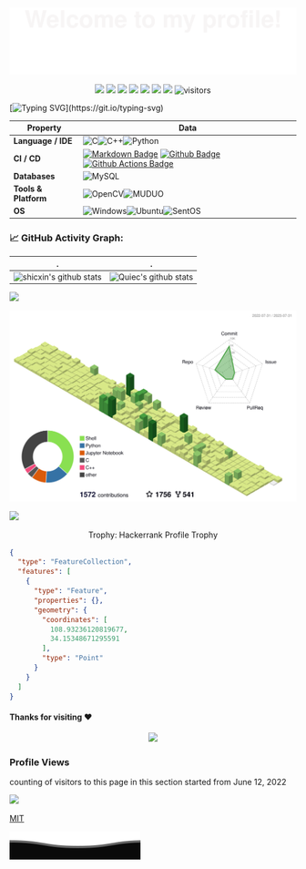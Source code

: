 ![](assets/Bottom_up.svg)

<!--   my-icons -->
<p align="center">
    <a href="https://github.com/shicxin/shicxin"><img src="https://img.shields.io/badge/status-updating-brightgreen.svg"></a>
    <a href="https://github.com/python/cpython"><img src="https://img.shields.io/badge/Python-3.10-FF1493.svg"></a>
    <a href="https://github.com/python/cpython"><img src="https://img.shields.io/badge/C-99-FF1493.svg"></a>
    <a href="https://github.com/python/cpython"><img src="https://img.shields.io/badge/C++-11-FF1493.svg"></a>
    <a href="https://github.com/shicxin/shicxin/graphs/contributors"><img src="https://img.shields.io/github/contributors/shicxin/shicxin?color=blue"></a>
    <a href="https://github.com/shicxin/shicxin/stargazers"><img src="https://img.shields.io/github/stars/shicxin/shicxin.svg?logo=github"></a>
    <a href="https://github.com/shicxin/shicxin/network/members"><img src="https://img.shields.io/github/forks/shicxin/shicxin.svg?color=blue&logo=github"></a>
    <img src="https://visitor-badge.laobi.icu/badge?page_id=shicxin.shicxin" alt="visitors"/>   
</p>

<!--   my-ticker -->    
[![Typing SVG](https://readme-typing-svg.demolab.com/?size=28&color=%2336BCF7&center=true&vCenter=true&width=1000&lines=Hi+there+👋,+I+am+Madone;Welcome+to+My+Profile!;Just+started+learning+programming;Always+learning+new+things+;Learning+C-Plusplus+basics;Want+to+learn+machine+learning;)](https://git.io/typing-svg)


<!--   my-kaggle     
### My achievements on [kaggle](https://www.kaggle.com/andrej0marinchenko):

![competition_light](https://road-to-kaggle-grandmaster.vercel.app/api/badges/andrej0marinchenko/competition/light)
![dataset](https://road-to-kaggle-grandmaster.vercel.app/api/badges/andrej0marinchenko/dataset/light)
![notebook](https://road-to-kaggle-grandmaster.vercel.app/api/badges/andrej0marinchenko/notebook/light)
![discussion](https://road-to-kaggle-grandmaster.vercel.app/api/badges/andrej0marinchenko/discussion/light)
-->


<!--   my-skils -->

| Property             | Data                                                         |
| -------------------- | ------------------------------------------------------------ |
| **Language / IDE**   | ![C](https://img.shields.io/badge/-C-A8B9CC?style=flat&logo=c&logoColor=white)![C++](https://img.shields.io/badge/-C+±00599C?style=flat&logo=c%2B%2B&logoColor=white)![Python](https://img.shields.io/badge/-Python-3776AB?style=flat&logo=Python&logoColor=white) |
| **CI / CD**          | [![Markdown Badge](https://img.shields.io/badge/-Markdown-2088FF?style=flat&logo=Markdown&logoColor=white)](https://github.com/shicxin/shicxin) [![Github Badge](https://img.shields.io/badge/-Github%20-2088FF?style=flat&logo=Github&logoColor=white)](https://github.com/shicxin/shicxin) [![Github Actions Badge](https://img.shields.io/badge/-Git%20-2088FF?style=flat&logo=Git&logoColor=white)](https://github.com/shicxin/shicxin) |
| **Databases**        | <img alt="MySQL" src="https://camo.githubusercontent.com/e863bc79abf7a53150665ce9eb1a93f4fb6183af46bc3fb345ee5562736eb23c/68747470733a2f2f696d672e736869656c64732e696f2f62616467652f4d7953514c2d2532333030662e7376673f6c6f676f3d6d7973716c266c6f676f436f6c6f723d7768697465" data-canonical-src="https://img.shields.io/badge/MySQL-%2300f.svg?logo=mysql&amp;logoColor=white" style="max-width: 100%;"> |
| **Tools & Platform** | ![OpenCV](https://img.shields.io/badge/OpenCV-27338e?style=for-the-badge&logo=OpenCV&logoColor=white)![MUDUO](https://img.shields.io/badge/-muduo-007ec6?style=for-the-badge&logo=muduo&logoColor=white) |
| **OS**               | <img src="https://camo.githubusercontent.com/b44114213a5a462903bd69611bb6846f1dc41fe6f3230bd37c67c3d4eb65f08c/68747470733a2f2f696d672e736869656c64732e696f2f62616467652f2d57696e646f77732d626c61636b3f7374796c653d666c61742d737175617265266c6f676f3d77696e646f7773266c6f676f436f6c6f723d626c7565" alt="Windows" data-canonical-src="https://img.shields.io/badge/-Windows-black?style=flat-square&amp;logo=windows&amp;logoColor=blue" style="max-width: 100%;"><img src="https://camo.githubusercontent.com/9c4bc049e33f41f122342a1714ccf872c34098a9f2c593c33c2322cf0129fa04/68747470733a2f2f696d672e736869656c64732e696f2f62616467652f2d5562756e74752d626c61636b3f7374796c653d666c61742d737175617265266c6f676f3d7562756e7475" alt="Ubuntu" data-canonical-src="https://img.shields.io/badge/-Ubuntu-black?style=flat-square&amp;logo=ubuntu" style="max-width: 100%;">![SentOS](https://img.shields.io/badge/-CentOS-262577?style=flat-square&logo=centos&logoColor=white) |


<!--   GitHub stats graph -->
<!--   GitHub stats graph -->
### 📈 GitHub Activity Graph:
<!-- [![shicxin's github activity graph](https://github-readme-activity-graph.cyclic.app/graph?username=shicxin&theme=github-compact)](https://github.com/shicxin/github-readme-activity-graph) -->

| .                                                                                                                                       | .                                                                                                                         |
|-----------------------------------------------------------------------------------------------------------------------------------------|---------------------------------------------------------------------------------------------------------------------------|
| ![shicxin's github stats](https://github-readme-stats.vercel.app/api?username=shicxin&show_icons=true&theme=radical&include_all_commits=true) | ![Quiec's github stats](https://github-readme-stats.vercel.app/api/top-langs/?username=shicxin&theme=radical&layout=compact) |

<img src="https://github-readme-streak-stats.herokuapp.com/?user=shicxin"></img>

<!--   profile-green-animate -->
![](./profile-3d-contrib/profile-green-animate.svg)

<!--   grid-snake -->
![](https://github.com/shicxin/shicxin/blob/output/github-contribution-grid-snake.svg)



<div align="center">
<summary>Trophy: Hackerrank Profile Trophy</summary>
</div>


<!-- Belarus - My Home-->
```geojson
{
  "type": "FeatureCollection",
  "features": [
    {
      "type": "Feature",
      "properties": {},
      "geometry": {
        "coordinates": [
          108.93236120819677,
          34.15348671295591
        ],
        "type": "Point"
      }
    }
  ]
}
```



#### Thanks for visiting :heart:

<p align="center"> 
<img src="https://profile-counter.glitch.me/shicxin/count.svg">  

### Profile Views
counting of visitors to this page in this section started from June 12, 2022

![](https://count.getloli.com/get/@shicxin.github.readme)
</br>

[MIT](LICENSE)


</p>



![](assets/Bottom_down.svg)
